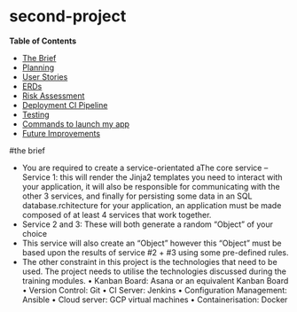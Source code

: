 # second-project
**Table of Contents**

* [The Brief](#the-brief)
* [Planning](#planning)
* [User Stories](#user-stories)
* [ERDs](#ERDs)
* [Risk Assessment](#Riks-Assessment)
* [Deployment CI Pipeline](#Dpeloyment&CI-Pipeline)
* [Testing](#Testing)
* [Commands to launch my app](#Commands-to-launch-my-app)
* [Future Improvements](#Future-Improvements)


#the brief

- You are required to create a service-orientated aThe core service 
– Service 1: this will render the Jinja2 templates you need to interact with your application, it will also be responsible for communicating with the other 3 services, and finally for persisting some data in an SQL database.rchitecture for your application, an application must be made composed of at least 4 services that work together.
- Service 2 and 3: These will both generate a random “Object” of your choice
- This service will also create an “Object” however this “Object” must be based upon the results of service #2 + #3 using some pre-defined rules.
- The other constraint in this project is the technologies that need to be used. The project needs to utilise the technologies discussed during the training modules. 
•	Kanban Board: Asana or an equivalent Kanban Board 
•	Version Control: Git 
•	CI Server: Jenkins 
•	Configuration Management: Ansible
•	Cloud server: GCP virtual machines 
•	Containerisation: Docker 


